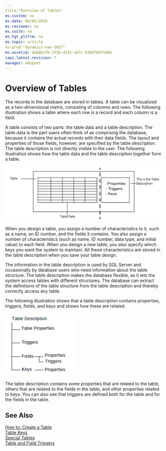 ```yaml
---
title:"Overview of Tables"
ms.custom: na
ms.date: 06/05/2016
ms.reviewer: na
ms.suite: na
ms.tgt_pltfrm: na
ms.topic: article
ms-prod:"dynamics-nav-2017"
ms.assetid: da68b1fb-1f2b-4192-a57c-82647b67168d
caps.latest.revision: 7
manager: edupont
---
```

# Overview of Tables
The records in the database are stored in tables. A table can be visualized as a two\-dimensional matrix, consisting of columns and rows. The following illustration shows a table where each row is a record and each column is a field.  
  
 A table consists of two parts: the table data and a table description. The table data is the part users often think of as comprising the database, because it contains the actual records with their data fields. The layout and properties of those fields, however, are specified by the table description. The table description is not directly visible to the user. The following illustration shows how the table data and the table description together form a table.  
  
 ![](media/NAV_ADG_6_Diag_1.gif "NAV\_ADG\_6\_Diag\_1")  
  
 When you design a table, you assign a number of characteristics to it, such as a name, an ID number, and the fields it contains. You also assign a number of characteristics \(such as name, ID number, data type, and initial value\) to each field. When you design a new table, you also specify which keys you want the system to maintain. All these characteristics are stored in the table description when you save your table design.  
  
 The information in the table description is used by SQL Server and occasionally by database users who need information about the table structure. The table description makes the database flexible, as it lets the system access tables with different structures. The database can extract the definitions of the table structure from the table description and thereby correctly access any table.  
  
 The following illustration shows that a table description contains properties, triggers, fields, and keys and shows how these are related.  
  
 ![](media/NAV_ADG_Diag_2.gif "NAV\_ADG\_Diag\_2")  
  
 The table description contains some properties that are related to the table, others that are related to the fields in the table, and other properties related to keys. You can also see that triggers are defined both for the table and for the fields in the table.  
  
## See Also  
 [How to: Create a Table](../Topic/How%20to:%20Create%20a%20Table.md)   
 [Table Keys](Table-Keys.md)   
 [Special Tables](Special-Tables.md)   
 [Table and Field Triggers](Table-and-Field-Triggers.md)